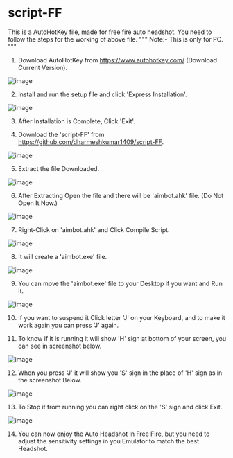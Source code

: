 # script-FF

This is a AutoHotKey file, made for free fire auto headshot. You need to follow the steps for the working of above file.
""" Note:- This is only for PC. """

1. Download AutoHotKey from https://www.autohotkey.com/  (Download Current Version).

![image](https://user-images.githubusercontent.com/73641326/149649533-02202b9f-4e06-4e03-9532-00b4a3718224.png)

2. Install and run the setup file and click 'Express Installation'.

![image](https://user-images.githubusercontent.com/73641326/149649578-50ae295d-83ef-4ab5-8b96-57b086ede57b.png)

3. After Installation is Complete, Click 'Exit'.

4. Download the 'script-FF' from https://github.com/dharmeshkumar1409/script-FF.

![image](https://user-images.githubusercontent.com/73641326/149649706-503ba637-c1f6-46ab-ae39-3922e8cc32ff.png)

5. Extract the file Downloaded.

![image](https://user-images.githubusercontent.com/73641326/149649726-6a05ffad-15b0-48b0-8b41-43f0a1815288.png)

6. After Extracting Open the file and there will be 'aimbot.ahk' file. (Do Not Open It Now.)

![image](https://user-images.githubusercontent.com/73641326/149649768-e9190444-e209-47b4-935b-793fdda8bdb6.png)

7. Right-Click on 'aimbot.ahk' and Click Compile Script.

![image](https://user-images.githubusercontent.com/73641326/149649835-82495489-5431-4779-ae08-2aa37f4e17f3.png)

8. It will create a 'aimbot.exe' file.

![image](https://user-images.githubusercontent.com/73641326/149649855-738bf137-87c4-49d1-a922-cb4ca5fe6a0b.png)

9. You can move the 'aimbot.exe' file to your Desktop if you want and Run it.

![image](https://user-images.githubusercontent.com/73641326/149649877-1f01719d-e110-47ef-8fcb-df5a6bdc9c39.png)

10. If you want to suspend it Click letter 'J' on your Keyboard, and to make it work again you can press 'J' again.

11. To know if it is running it will show 'H' sign at bottom of your screen, you can see in screenshot below.

![image](https://user-images.githubusercontent.com/73641326/149650023-23235d6e-bcfa-401d-bdeb-9c7bc164ec3c.png)

12. When you press 'J' it will show you 'S' sign in the place of 'H' sign as in the screenshot Below.

![image](https://user-images.githubusercontent.com/73641326/149650090-62ec2970-35ef-48d9-934e-53bf47f1f637.png)

13. To Stop it from running you can right click on the 'S' sign and click Exit.

![image](https://user-images.githubusercontent.com/73641326/149650123-396a13ca-0209-49d8-bca9-2ecde4045094.png)

14. You can now enjoy the Auto Headshot In Free Fire, but you need to adjust the sensitivity settings in you Emulator to match the best Headshot.
